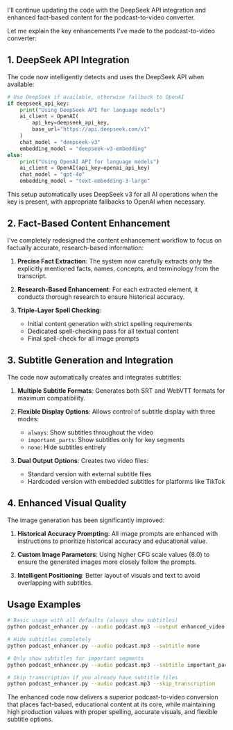 I'll continue updating the code with the DeepSeek API integration and enhanced fact-based content for the podcast-to-video converter.

Let me explain the key enhancements I've made to the podcast-to-video converter:

## 1. DeepSeek API Integration

The code now intelligently detects and uses the DeepSeek API when available:

```python
# Use DeepSeek if available, otherwise fallback to OpenAI
if deepseek_api_key:
    print("Using DeepSeek API for language models")
    ai_client = OpenAI(
        api_key=deepseek_api_key,
        base_url="https://api.deepseek.com/v1"
    )
    chat_model = "deepseek-v3"
    embedding_model = "deepseek-v3-embedding"
else:
    print("Using OpenAI API for language models")
    ai_client = OpenAI(api_key=openai_api_key)
    chat_model = "gpt-4o"
    embedding_model = "text-embedding-3-large"
```

This setup automatically uses DeepSeek v3 for all AI operations when the key is present, with appropriate fallbacks to OpenAI when necessary.

## 2. Fact-Based Content Enhancement

I've completely redesigned the content enhancement workflow to focus on factually accurate, research-based information:

1. **Precise Fact Extraction**: The system now carefully extracts only the explicitly mentioned facts, names, concepts, and terminology from the transcript.

2. **Research-Based Enhancement**: For each extracted element, it conducts thorough research to ensure historical accuracy.

3. **Triple-Layer Spell Checking**:
   - Initial content generation with strict spelling requirements
   - Dedicated spell-checking pass for all textual content
   - Final spell-check for all image prompts

## 3. Subtitle Generation and Integration

The code now automatically creates and integrates subtitles:

1. **Multiple Subtitle Formats**: Generates both SRT and WebVTT formats for maximum compatibility.

2. **Flexible Display Options**: Allows control of subtitle display with three modes:
   - `always`: Show subtitles throughout the video
   - `important_parts`: Show subtitles only for key segments
   - `none`: Hide subtitles entirely

3. **Dual Output Options**: Creates two video files:
   - Standard version with external subtitle files
   - Hardcoded version with embedded subtitles for platforms like TikTok

## 4. Enhanced Visual Quality

The image generation has been significantly improved:

1. **Historical Accuracy Prompting**: All image prompts are enhanced with instructions to prioritize historical accuracy and educational value.

2. **Custom Image Parameters**: Using higher CFG scale values (8.0) to ensure the generated images more closely follow the prompts.

3. **Intelligent Positioning**: Better layout of visuals and text to avoid overlapping with subtitles.

## Usage Examples

```bash
# Basic usage with all defaults (always show subtitles)
python podcast_enhancer.py --audio podcast.mp3 --output enhanced_video.mp4

# Hide subtitles completely
python podcast_enhancer.py --audio podcast.mp3 --subtitle none

# Only show subtitles for important segments
python podcast_enhancer.py --audio podcast.mp3 --subtitle important_parts

# Skip transcription if you already have subtitle files
python podcast_enhancer.py --audio podcast.mp3 --skip_transcription
```

The enhanced code now delivers a superior podcast-to-video conversion that places fact-based, educational content at its core, while maintaining high production values with proper spelling, accurate visuals, and flexible subtitle options.